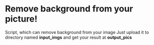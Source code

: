 # Remove background from your picture!
Script, which can remove background from your image
Just upload it to directory named **input_imgs** and get your result at **output_pics**
